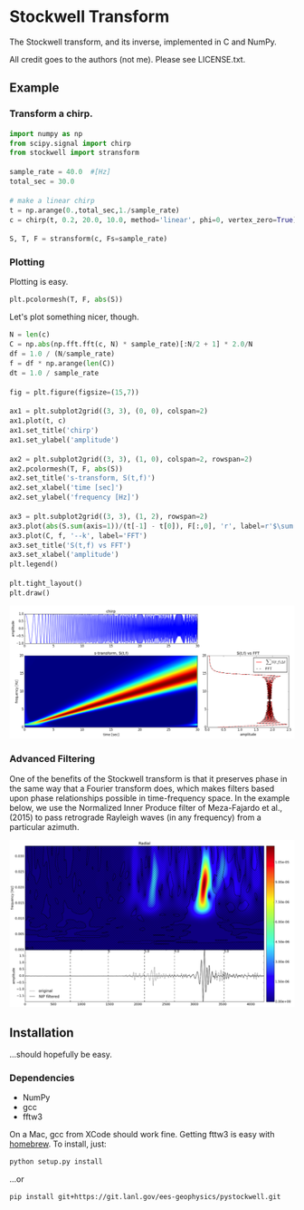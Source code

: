 # Stockwell Transform

The Stockwell transform, and its inverse, implemented in C and NumPy.


All credit goes to the authors (not me).  Please see LICENSE.txt.


## Example

### Transform a chirp.

```python
import numpy as np
from scipy.signal import chirp
from stockwell import stransform

sample_rate = 40.0  #[Hz]
total_sec = 30.0

# make a linear chirp
t = np.arange(0.,total_sec,1./sample_rate)
c = chirp(t, 0.2, 20.0, 10.0, method='linear', phi=0, vertex_zero=True)

S, T, F = stransform(c, Fs=sample_rate)

```

### Plotting

Plotting is easy.

```python
plt.pcolormesh(T, F, abs(S))

```

Let's plot something nicer, though.

```python
N = len(c)
C = np.abs(np.fft.fft(c, N) * sample_rate)[:N/2 + 1] * 2.0/N
df = 1.0 / (N/sample_rate)
f = df * np.arange(len(C))
dt = 1.0 / sample_rate

fig = plt.figure(figsize=(15,7))

ax1 = plt.subplot2grid((3, 3), (0, 0), colspan=2)
ax1.plot(t, c)
ax1.set_title('chirp')
ax1.set_ylabel('amplitude')

ax2 = plt.subplot2grid((3, 3), (1, 0), colspan=2, rowspan=2)
ax2.pcolormesh(T, F, abs(S))
ax2.set_title('s-transform, S(t,f)')
ax2.set_xlabel('time [sec]')
ax2.set_ylabel('frequency [Hz]')

ax3 = plt.subplot2grid((3, 3), (1, 2), rowspan=2)
ax3.plot(abs(S.sum(axis=1))/(t[-1] - t[0]), F[:,0], 'r', label=r'$\sum S(t,f) \Delta t$')
ax3.plot(C, f, '--k', label='FFT')
ax3.set_title('S(t,f) vs FFT')
ax3.set_xlabel('amplitude')
plt.legend()

plt.tight_layout()
plt.draw()

``` 

![chirp](docs/src/data/chirp.png "chirp")


### Advanced Filtering

One of the benefits of the Stockwell transform is that it preserves phase in the
same way that a Fourier transform does, which makes filters based upon phase
relationships possible in time-frequency space.  In the example below, we use
the Normalized Inner Produce filter of Meza-Fajardo et al., (2015) to pass
retrograde Rayleigh waves (in any frequency) from a particular azimuth.

![filtered retrograde radial](docs/src/data/stransforms_scalar.png)


## Installation


...should hopefully be easy.

### Dependencies

* NumPy
* gcc
* fftw3

On a Mac, gcc from XCode should work fine.  Getting fttw3 is easy with [homebrew](http://brew.sh/).
To install, just:

```bash
python setup.py install
```

...or

```bash
pip install git+https://git.lanl.gov/ees-geophysics/pystockwell.git
```

